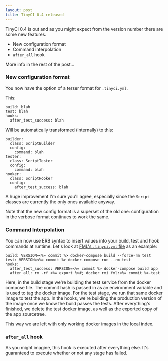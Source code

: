 ```yaml
---
layout: post
title: TinyCI 0.4 released
---
```


TinyCI 0.4 is out and as you might expect from the version number there are some new features. 

* New configuration format
* Command interpolation
* `after_all` hook

More info in the rest of the post...

<!-- more -->

### New configuration format

You now have the option of a terser format for `.tinyci.yml`.

This:

    build: blah
    test: blah
    hooks:
      after_test_success: blah
      
Will be automatically transformed (internally) to this:

    builder:
      class: ScriptBuilder
      config:
        command: blah
    tester:
      class: ScriptTester
      config:
        command: blah
    hooker:
      class: ScriptHooker
      config:
        after_test_success: blah

A huge improvement I'm sure you'll agree, especially since the `Script` classes are currently the only ones available anyway.

Note that the new config format is a superset of the old one: configuration in the verbose format continues to work the same.

### Command Interpolation

You can now use ERB syntax to insert values into your build, test and hook commands at runtime. Let's look at [FML's `.tinyci.yml` file](https://github.com/JonnieCache/fml/blob/master/.tinyci.yml) as an example:

    build: VERSION=<%= commit %> docker-compose build --force-rm test
    test: VERSION=<%= commit %> docker-compose run --rm test
    hooks:
      after_test_success: VERSION=<%= commit %> docker-compose build app
      after_all: rm -rf <%= export %>#; docker rmi fml:<%= commit %>-test
      
Here, in the build stage we're building the test service from the docker compose file. The commit hash is passed in as an environment variable and is used to tag the docker image.
For the test stage, we run that same docker image to test the app.
In the hooks, we're building the production version of the image once we know the build passes the tests. After everything's finished, we delete the test docker image, as well as the exported copy of the app sourcetree.

This way we are left with only working docker images in the local index.

### `after_all` hook

As you might imagine, this hook is executed after everything else. It's guaranteed to execute whether or not any stage has failed. 
